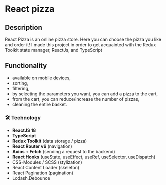 # React pizza

## Description
React Pizza is an online pizza store. Here you can choose the pizza you like and order it! I made this project in order to get acquainted with the Redux Toolkit state manager, ReactJs, and TypeScript

## Functionality

- available on mobile devices,
- sorting,
- filtering,
- by selecting the parameters you want, you can add a pizza to the cart,
- from the cart, you can reduce/increase the number of pizzas,
- cleaning the entire basket.

### 🛠 Technology

- **ReactJS 18**
- **TypeScript**
- **Redux Toolkit** (data storage / pizza)
- **React Router v6** (navigation)
- **Axios + Fetch** (sending a request to the backend)
- **React Hooks** (useState, useEffect, useRef, useSelector, useDispatch)
- CSS-Modules / SCSS (stylization)
- React Content Loader (skeleton)
- React Pagination (pagination)
- Lodash.Debounce


